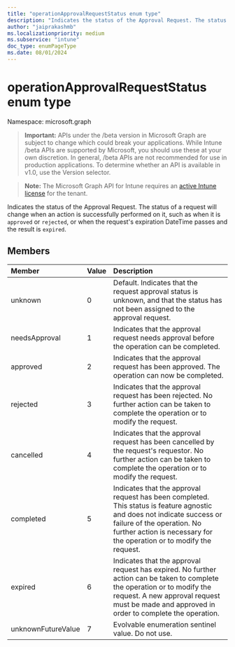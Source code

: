 ```yaml
---
title: "operationApprovalRequestStatus enum type"
description: "Indicates the status of the Approval Request. The status of a request will change when an action is successfully performed on it, such as when it is `approved` or `rejected`, or when the request's expiration DateTime passes and the result is `expired`."
author: "jaiprakashmb"
ms.localizationpriority: medium
ms.subservice: "intune"
doc_type: enumPageType
ms.date: 08/01/2024
---
```


# operationApprovalRequestStatus enum type

Namespace: microsoft.graph

> **Important:** APIs under the /beta version in Microsoft Graph are subject to change which could break your applications. While Intune /beta APIs are supported by Microsoft, you should use these at your own discretion. In general, /beta APIs are not recommended for use in production applications. To determine whether an API is available in v1.0, use the Version selector.

> **Note:** The Microsoft Graph API for Intune requires an [active Intune license](https://go.microsoft.com/fwlink/?linkid=839381) for the tenant.

Indicates the status of the Approval Request. The status of a request will change when an action is successfully performed on it, such as when it is `approved` or `rejected`, or when the request's expiration DateTime passes and the result is `expired`.

## Members
|Member|Value|Description|
|:---|:---|:---|
|unknown|0|Default. Indicates that the request approval status is unknown, and that the status has not been assigned to the approval request.|
|needsApproval|1|Indicates that the approval request needs approval before the operation can be completed.|
|approved|2|Indicates that the approval request has been approved. The operation can now be completed.|
|rejected|3|Indicates that the approval request has been rejected. No further action can be taken to complete the operation or to modify the request.|
|cancelled|4|Indicates that the approval request has been cancelled by the request's requestor. No further action can be taken to complete the operation or to modify the request.|
|completed|5|Indicates that the approval request has been completed. This status is feature agnostic and does not indicate success or failure of the operation. No further action is necessary for the operation or to modify the request.|
|expired|6|Indicates that the approval request has expired. No further action can be taken to complete the operation or to modify the request. A new approval request must be made and approved in order to complete the operation.|
|unknownFutureValue|7|Evolvable enumeration sentinel value. Do not use.|